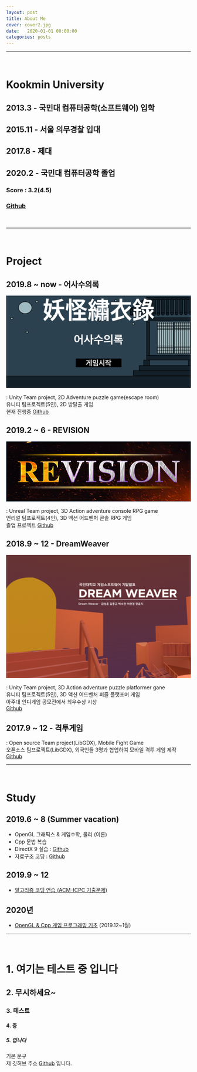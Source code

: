 ```yaml
---
layout: post
title: About Me
cover: cover2.jpg
date:   2020-01-01 00:00:00
categories: posts
---
```


---
　
# Kookmin University  
## 2013.3 - 국민대 컴퓨터공학(소프트웨어) 입학  
## 2015.11 - 서울 의무경찰 입대  
## 2017.8 - 제대  
## 2020.2 - 국민대 컴퓨터공학 졸업  

### Score : 3.2(4.5)  
### [Github](https://github.com/610ksh)  
　

---
　
# Project
## 2019.8 ~ now - 어사수의록
![어사수의록](/images/어사수의록.png)  

: Unity Team project, 2D Adventure puzzle game(escape room)  
유니티 팀프로젝트(5인), 2D 방탈출 게임  
현재 진행중 [Github](https://github.com/610ksh/EscapeRoom)  

## 2019.2 ~ 6 - REVISION
[![REVISION](/images/REVISION.png)](https://youtu.be/BuQNcEvGe6I)  

: Unreal Team project, 3D Action adventure console RPG game  
언리얼 팀프로젝트(4인), 3D 액션 어드벤처 콘솔 RPG 게임  
졸업 프로젝트 [Github](https://github.com/kookmin-sw/2019-cap1-2019_16)  

## 2018.9 ~ 12 - DreamWeaver
[![DreamWeaver](/images/DreamWeaver.png)](https://youtu.be/1axnmtiIuGw)  

: Unity Team project, 3D Action adventure puzzle platformer gane  
유니티 팀프로젝트(5인), 3D 액션 어드벤처 퍼즐 플랫포머 게임  
아주대 인디게임 공모전에서 최우수상 시상  
[Github](https://github.com/610ksh/Dreamweaver)


## 2017.9 ~ 12 - 격투게임 

: Open source Team project(LibGDX), Mobile Fight Game  
오픈소스 팀프로젝트(LibGDX), 외국인들 3명과 협업하여 모바일 격투 게임 제작  
[Github](https://github.com/610ksh/OSS_Project_FightGame)  

---
　
# Study
## 2019.6 ~ 8 (Summer vacation)
- OpenGL 그래픽스 & 게임수학, 물리 (이론)
- Cpp 문법 복습
- DirectX 9 실습 : [Github](https://github.com/610ksh/Direct3D_9)
- 자료구조 코딩 : [Github](https://github.com/610ksh/DataStructure)

## 2019.9 ~ 12
- [알고리즘 코딩 연습 (ACM-ICPC 기출문제)](https://github.com/610ksh/Algorithm)

## 2020년
- [OpenGL & Cpp 게임 프로그래밍 기초](https://github.com/610ksh/OpenGL_HongClassExample) (2019.12~1월)  

---
　
# 1. 여기는 테스트 중 입니다
## 2. 무시하세요~
### 3. 테스트
#### 4. 중
##### 5. 입니다
기본 문구    
제 깃허브 주소 [Github](https://github.com/610ksh) 입니다.